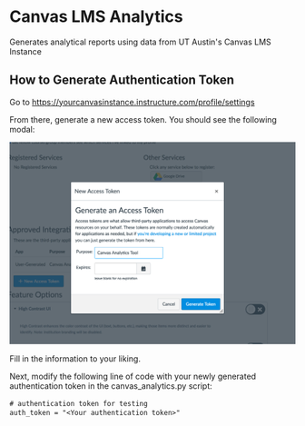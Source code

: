 # Canvas LMS Analytics
Generates analytical reports using data from UT Austin's Canvas LMS Instance

## How to Generate Authentication Token
Go to https://yourcanvasinstance.instructure.com/profile/settings

From there, generate a new access token. You should see the following modal:

![authentication token](images/auth_token_gen.png)

Fill in the information to your liking.

Next, modify the following line of code with your newly generated authentication token in the canvas_analytics.py script:

```
# authentication token for testing
auth_token = "<Your authentication token>"
```


